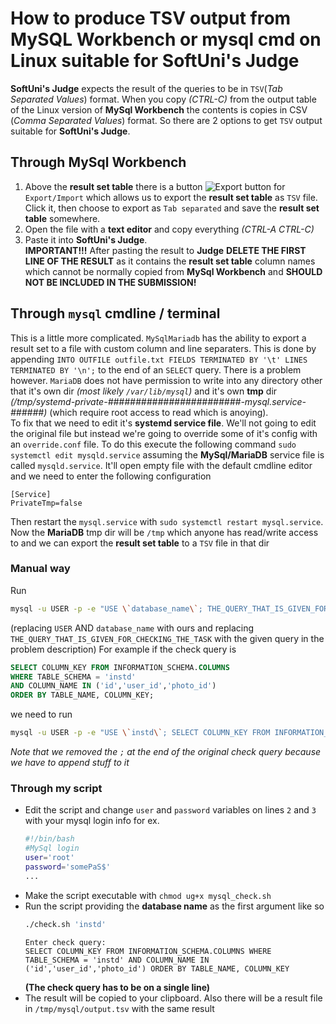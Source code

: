 # How to produce TSV output from MySQL Workbench or mysql cmd on Linux suitable for SoftUni's Judge
**SoftUni's Judge** expects the result of the queries to be in `TSV`(_Tab Separated Values_) format. When you copy _(CTRL-C)_ from the output table of the Linux version of **MySql Workbench** the contents is copies in CSV (_Comma Separated Values_) format. So there are 2 options to get `TSV` output suitable for **SoftUni's Judge**.
## Through MySql Workbench
1. Above the **result set table** there is a button ![Export button](https://i.gyazo.com/0cb3c89770dd8b833bc2ded460accf1b.png) for `Export/Import` which allows us to export the **result set table** as `TSV` file. Click it, then choose to export as `Tab separated` and save the **result set table** somewhere.
2. Open the file with a **text editor** and copy everything _(CTRL-A CTRL-C)_ 
3. Paste it into **SoftUni's Judge**.  
**IMPORTANT!!!** After pasting the result to **Judge** **DELETE THE FIRST LINE OF THE RESULT** as it contains the **result set table** column names which cannot be normally copied from **MySql Workbench** and **SHOULD NOT BE INCLUDED IN THE SUBMISSION!**

## Through `mysql` cmdline / terminal
This is a little more complicated.
`MySqlMariadb` has the ability to export a result set to a file with custom column and line separaters. This is done by appending `INTO OUTFILE outfile.txt FIELDS TERMINATED BY '\t' LINES TERMINATED BY '\n';` to the end of an `SELECT` query. There is a problem however. `MariaDB` does not have permission to write into any directory other that it's own dir _(most likely `/var/lib/mysql`)_ and it's own **tmp** dir _(/tmp/systemd-private-########################-mysql.service-######)_ (which require root access to read which is anoying).  
To fix that we need to edit it's **systemd service file**. We'll not going to edit the original file but instead we're going to override some of it's config with an `override.conf` file. To do this execute the following command `sudo systemctl edit mysqld.service` assuming the **MySql/MariaDB** service file is called `mysqld.service`. It'll open empty file with the default cmdline editor and we need to enter the following configuration
```systemd
[Service]
PrivateTmp=false
```
Then restart the `mysql.service` with `sudo systemctl restart mysql.service`.  
Now the **MariaDB** tmp dir will be `/tmp` which anyone has read/write access to and we can export the **result set table** to a `TSV` file in that dir

### Manual way
Run
```sh
mysql -u USER -p -e "USE \`database_name\`; THE_QUERY_THAT_IS_GIVEN_FOR_CHECKING_THE_TASK INTO OUTFILE '/tmp/output.tsv' FIELDS TERMINATED BY '\t' LINES TERMINATED BY '\n';"
```
(replacing `USER` AND `database_name` with ours and replacing `THE_QUERY_THAT_IS_GIVEN_FOR_CHECKING_THE_TASK` with the given query in the problem description)
For example if the check query is
```sql
SELECT COLUMN_KEY FROM INFORMATION_SCHEMA.COLUMNS
WHERE TABLE_SCHEMA = 'instd'
AND COLUMN_NAME IN ('id','user_id','photo_id')
ORDER BY TABLE_NAME, COLUMN_KEY;
```

we need to run
```sh
mysql -u USER -p -e "USE \`instd\`; SELECT COLUMN_KEY FROM INFORMATION_SCHEMA.COLUMNS WHERE TABLE_SCHEMA = 'instd' AND COLUMN_NAME IN ('id','user_id','photo_id') ORDER BY TABLE_NAME, COLUMN_KEY INTO OUTFILE '/tmp/output.tsv' FIELDS TERMINATED BY '\t' LINES TERMINATED BY '\n';"
```
_Note that we removed the `;` at the end of the original check query because we have to append stuff to it_
### Through my script
* Edit the script and change `user` and `password` variables on lines `2` and `3` with your mysql login info for ex.
  ```sh
  #!/bin/bash
  #MySql login
  user='root'
  password='somePaS$'
  ...
  ```
* Make the script executable with `chmod ug+x mysql_check.sh`
* Run the script providing the **database name** as the first argument like so
  ```sh
  ./check.sh 'instd'
  ```
  ```
  Enter check query:
  SELECT COLUMN_KEY FROM INFORMATION_SCHEMA.COLUMNS WHERE TABLE_SCHEMA = 'instd' AND COLUMN_NAME IN ('id','user_id','photo_id') ORDER BY TABLE_NAME, COLUMN_KEY
  ```
  **(The check query has to be on a single line)**
* The result will be copied to your clipboard. Also there will be a result file in `/tmp/mysql/output.tsv` with the same result
